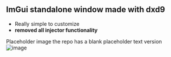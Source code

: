 ## ImGui standalone window made with dxd9  

* Really simple to customize   
* **removed all injector functionality** 

Placeholder image the repo has a blank placeholder text version  
![image](https://github.com/user-attachments/assets/bc7ce81a-9de0-4946-b503-c28f6ed10bc3)
